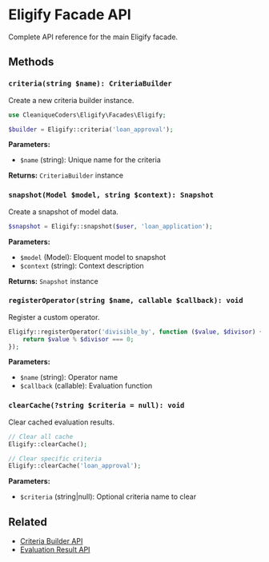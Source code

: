 # Eligify Facade API

Complete API reference for the main Eligify facade.

## Methods

### `criteria(string $name): CriteriaBuilder`

Create a new criteria builder instance.

```php
use CleaniqueCoders\Eligify\Facades\Eligify;

$builder = Eligify::criteria('loan_approval');
```

**Parameters:**

- `$name` (string): Unique name for the criteria

**Returns:** `CriteriaBuilder` instance

### `snapshot(Model $model, string $context): Snapshot`

Create a snapshot of model data.

```php
$snapshot = Eligify::snapshot($user, 'loan_application');
```

**Parameters:**

- `$model` (Model): Eloquent model to snapshot
- `$context` (string): Context description

**Returns:** `Snapshot` instance

### `registerOperator(string $name, callable $callback): void`

Register a custom operator.

```php
Eligify::registerOperator('divisible_by', function ($value, $divisor) {
    return $value % $divisor === 0;
});
```

**Parameters:**

- `$name` (string): Operator name
- `$callback` (callable): Evaluation function

### `clearCache(?string $criteria = null): void`

Clear cached evaluation results.

```php
// Clear all cache
Eligify::clearCache();

// Clear specific criteria
Eligify::clearCache('loan_approval');
```

**Parameters:**

- `$criteria` (string|null): Optional criteria name to clear

## Related

- [Criteria Builder API](criteria-builder.md)
- [Evaluation Result API](evaluation-result.md)
